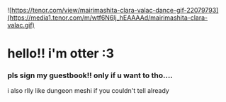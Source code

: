 ![https://tenor.com/view/mairimashita-clara-valac-dance-gif-22079793](https://media1.tenor.com/m/wtf6N6lj_hEAAAAd/mairimashita-clara-valac.gif)
# hello!! i'm otter :3
### pls sign my guestbook!! only if u want to tho....
i also rlly like dungeon meshi if you couldn't tell already
